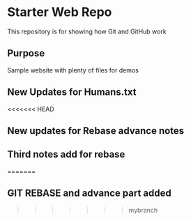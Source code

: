 # Starter Web Repo

This repository is for showing how Git and GitHub work

## Purpose

Sample website with plenty of files for demos
## New Updates for Humans.txt
<<<<<<< HEAD
## New updates for Rebase advance notes
## Third notes add for rebase 
=======
## GIT REBASE and advance part added
>>>>>>> mybranch

